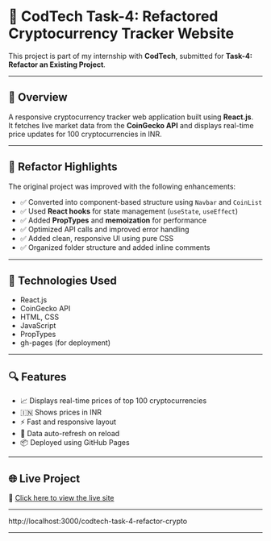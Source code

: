 # 💼 CodTech Task-4: Refactored Cryptocurrency Tracker Website

This project is part of my internship with **CodTech**, submitted for **Task-4: Refactor an Existing Project**.

---

## 📌 Overview

A responsive cryptocurrency tracker web application built using **React.js**.  
It fetches live market data from the **CoinGecko API** and displays real-time price updates for 100 cryptocurrencies in INR.

---

## 🔄 Refactor Highlights

The original project was improved with the following enhancements:

- ✅ Converted into component-based structure using `Navbar` and `CoinList`
- ✅ Used **React hooks** for state management (`useState`, `useEffect`)
- ✅ Added **PropTypes** and **memoization** for performance
- ✅ Optimized API calls and improved error handling
- ✅ Added clean, responsive UI using pure CSS
- ✅ Organized folder structure and added inline comments

---

## 🔧 Technologies Used

- React.js
- CoinGecko API
- HTML, CSS
- JavaScript
- PropTypes
- gh-pages (for deployment)

---

## 🔍 Features

- 📈 Displays real-time prices of top 100 cryptocurrencies
- 🇮🇳 Shows prices in INR
- ⚡ Fast and responsive layout
- 🔄 Data auto-refresh on reload
- 📦 Deployed using GitHub Pages

---

## 🌐 Live Project

🔗 [Click here to view the live site](https://suparna62.github.io/codtech-task-4-refactor-crypto/)

---

http://localhost:3000/codtech-task-4-refactor-crypto

---


